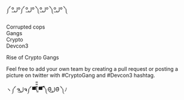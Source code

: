 ༼ ºل͟º༼ ºل͟º ༽ºل͟º ༽ºل͟º ༽

Corrupted cops  
Gangs  
Crypto  
Devcon3  

Rise of Crypto Gangs

Feel free to add your own team by creating a pull request or posting a picture on twitter with #CryptoGang and #Devcon3 hashtag.


ヽ༼ ຈل͜ຈ༼ ▀̿̿Ĺ̯̿̿▀̿ ̿༽Ɵ͆ل͜Ɵ͆ ༽ﾉ
